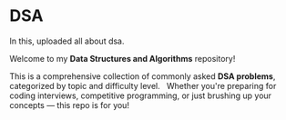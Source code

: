 # DSA 
In this, uploaded all about dsa. 
 
Welcome to my **Data Structures and Algorithms** repository!

This is a comprehensive collection of commonly asked **DSA problems**, categorized by topic and difficulty level.  
Whether you're preparing for coding interviews, competitive programming, or just brushing up your concepts — this repo is for you!
 
